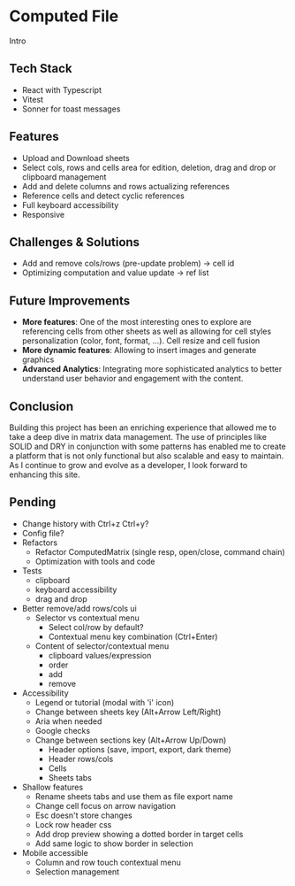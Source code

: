 # Computed File

Intro

## Tech Stack

- React with Typescript
- Vitest
- Sonner for toast messages

## Features

- Upload and Download sheets
- Select cols, rows and cells area for edition, deletion, drag and drop or clipboard management
- Add and delete columns and rows actualizing references
- Reference cells and detect cyclic references
- Full keyboard accessibility
- Responsive

## Challenges & Solutions

- Add and remove cols/rows (pre-update problem) -> cell id
- Optimizing computation and value update -> ref list

## Future Improvements

- **More features**: One of the most interesting ones to explore are referencing cells from other sheets as well as allowing for cell styles personalization (color, font, format, ...). Cell resize and cell fusion
- **More dynamic features**: Allowing to insert images and generate graphics
- **Advanced Analytics**: Integrating more sophisticated analytics to better understand user behavior and engagement with the content.

## Conclusion

Building this project has been an enriching experience that allowed me to take a deep dive in matrix data management. The use of principles like SOLID and DRY in conjunction with some patterns has enabled me to create a platform that is not only functional but also scalable and easy to maintain. As I continue to grow and evolve as a developer, I look forward to enhancing this site.

## Pending

- Change history with Ctrl+z Ctrl+y?
- Config file?
- Refactors
  - Refactor ComputedMatrix (single resp, open/close, command chain)
  - Optimization with tools and code
- Tests
  - clipboard
  - keyboard accessibility
  - drag and drop
- Better remove/add rows/cols ui
  - Selector vs contextual menu
    - Select col/row by default?
    - Contextual menu key combination (Ctrl+Enter)
  - Content of selector/contextual menu
    - clipboard values/expression
    - order
    - add
    - remove
- Accessibility
  - Legend or tutorial (modal with 'i' icon)
  - Change between sheets key (Alt+Arrow Left/Right)
  - Aria when needed
  - Google checks
  - Change between sections key (Alt+Arrow Up/Down)
    - Header options (save, import, export, dark theme)
    - Header rows/cols
    - Cells
    - Sheets tabs
- Shallow features
  - Rename sheets tabs and use them as file export name
  - Change cell focus on arrow navigation
  - Esc doesn't store changes
  - Lock row header css
  - Add drop preview showing a dotted border in target cells
  - Add same logic to show border in selection
- Mobile accessible
  - Column and row touch contextual menu
  - Selection management
